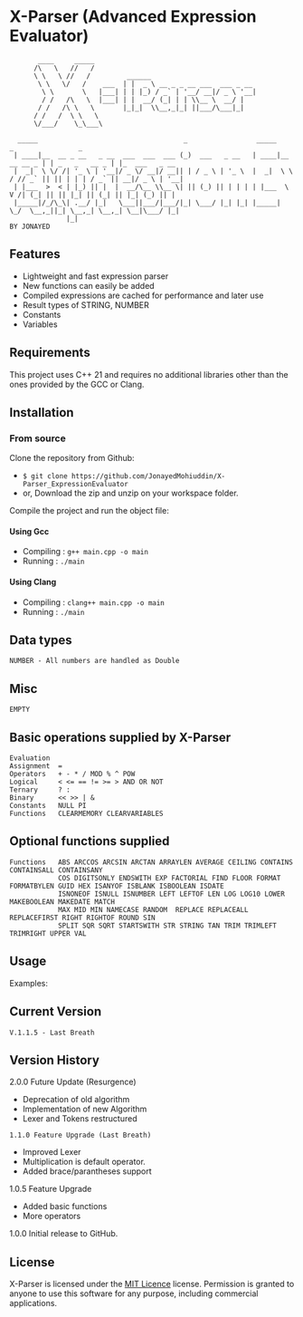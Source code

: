 # X-Parser (Advanced Expression Evaluator)

```
       ____     _____
      /\   \   //   /
      \ \   \ //   /         ______
       \ \   \/   /    ___  | |  _ \ __ _ _ __ ___  ___ _ __
        \ \       \   |___| | | |_) / _` | '__/ __|/ _ \ '__|
        / /   /\   \  |___| | |  __/ (_| | | \\__ \  __/ |
       / /   /\ \   \       |_|_|  \\__,_|_| ||___/\___|_|
      / /   /  \ \   \
      \/___/    \_\___\
      
  _____                                    _                 _____               _                _
 | ____|__  __ _ __   _ __  ___  ___  ___ (_)  ___   _ __   | ____|__   __ __ _ | | _   _   __ _ | |_  ___   _ __ 
 |  _|  \ \/ /| '_ \ | '__|/ _ \/ __|/ __|| | / _ \ | '_ \  |  _|  \ \ / // _` || || | | | / _` || __|/ _ \ | '__|
 | |___  >  < | |_) || |  |  __/\__ \\__ \| || (_) || | | | | |___  \ V /| (_| || || |_| || (_| || |_| (_) || |   
 |_____|/_/\_\| .__/ |_|   \___||___/|___/|_| \___/ |_| |_| |_____|  \_/  \__,_||_| \__,_| \__,_| \__|\___/ |_|   
              |_|                     									BY JONAYED
```

## Features

 - Lightweight and fast expression parser
 - New functions can easily be added
 - Compiled expressions are cached for performance and later use
 - Result types of STRING, NUMBER
 - Constants
 - Variables

## Requirements

This project uses C++ 21 and requires no additional libraries other than the ones provided by the GCC or Clang.

## Installation

### From source

Clone the repository from Github:

- `$ git clone https://github.com/JonayedMohiuddin/X-Parser_ExpressionEvaluator`
- or, Download the zip and unzip on your workspace folder.

Compile the project and run the object file:

#### Using Gcc

- Compiling : `g++ main.cpp -o main`
- Running : `./main`

#### Using Clang

- Compiling : `clang++ main.cpp -o main`
- Running : `./main`

## Data types

    NUMBER - All numbers are handled as Double

## Misc    

    EMPTY 
    
## Basic operations supplied by X-Parser 

    Evaluation  
    Assignment  =
    Operators   + - * / MOD % ^ POW
    Logical     < <= == != >= > AND OR NOT
    Ternary     ? :  
    Binary      << >> | &
    Constants   NULL PI
    Functions   CLEARMEMORY CLEARVARIABLES
   
## Optional functions supplied
 
    Functions   ABS ARCCOS ARCSIN ARCTAN ARRAYLEN AVERAGE CEILING CONTAINS CONTAINSALL CONTAINSANY
                COS DIGITSONLY ENDSWITH EXP FACTORIAL FIND FLOOR FORMAT FORMATBYLEN GUID HEX ISANYOF ISBLANK ISBOOLEAN ISDATE
                ISNONEOF ISNULL ISNUMBER LEFT LEFTOF LEN LOG LOG10 LOWER MAKEBOOLEAN MAKEDATE MATCH 
                MAX MID MIN NAMECASE RANDOM  REPLACE REPLACEALL REPLACEFIRST RIGHT RIGHTOF ROUND SIN 
                SPLIT SQR SQRT STARTSWITH STR STRING TAN TRIM TRIMLEFT TRIMRIGHT UPPER VAL
   
## Usage

Examples:

## Current Version
`V.1.1.5 - Last Breath`
    
## Version History

2.0.0 Future Update (Resurgence)
- Deprecation of old algorithm
- Implementation of new Algorithm
- Lexer and Tokens restructured

`1.1.0 Feature Upgrade (Last Breath)`
- Improved Lexer
- Multiplication is default operator.
- Added brace/parantheses support

1.0.5 Feature Upgrade
- Added basic functions 
- More operators

1.0.0 Initial release to GitHub.
    
## License

X-Parser is licensed under the [MIT Licence][1] license. Permission is granted to anyone to use this software for any purpose, including commercial applications.

[1]: http://www.opensource.org/licenses/MIT




